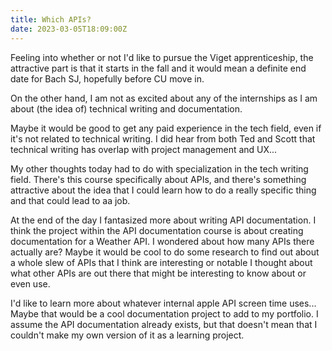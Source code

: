 ```yaml
---
title: Which APIs?
date: 2023-03-05T18:09:00Z
---
```


Feeling into whether or not I'd like to pursue the Viget apprenticeship, the attractive part is that it starts in the fall and it would mean a definite end date for Bach SJ, hopefully before CU move in.

On the other hand, I am not as excited about any of the internships as I am about (the idea of) technical writing and documentation.

Maybe it would be good to get any paid experience in the tech field, even if it's not related to technical writing.
I did hear from both Ted and Scott that technical writing has overlap with project management and UX...

My other thoughts today had to do with specialization in the tech writing field.
There's this course specifically about APIs, and there's something attractive about the idea that I could learn how to do a really specific thing and that could lead to aa job.

At the end of the day I fantasized more about writing API documentation.
I think the project within the API documentation course is about creating documentation for a Weather API.
I wondered about how many APIs there actually are?
Maybe it would be cool to do some research to find out about a whole slew of APIs that I think are interesting or notable
I thought about what other APIs are out there that might be interesting to know about or even use.

I'd like to learn more about whatever internal apple API screen time uses...
Maybe that would be a cool documentation project to add to my portfolio.
I assume the API documentation already exists, but that doesn't mean that I couldn't make my own version of it as a learning project.
